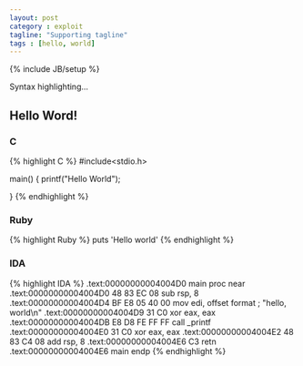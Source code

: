 ```yaml
---
layout: post
category : exploit
tagline: "Supporting tagline"
tags : [hello, world]
---
```

{% include JB/setup %}

Syntax highlighting...

## Hello Word!

### C

{% highlight C %}
#include<stdio.h>

main()
{
  printf("Hello World");

}
{% endhighlight %}

### Ruby

{% highlight Ruby %}
puts 'Hello world'
{% endhighlight %}

### IDA

{% highlight IDA %}
.text:00000000004004D0 main proc near
.text:00000000004004D0 48 83 EC 08 sub rsp, 8
.text:00000000004004D4 BF E8 05 40 00 mov edi, offset format ; "hello, world\n"
.text:00000000004004D9 31 C0 xor eax, eax
.text:00000000004004DB E8 D8 FE FF FF call _printf
.text:00000000004004E0 31 C0 xor eax, eax
.text:00000000004004E2 48 83 C4 08 add rsp, 8
.text:00000000004004E6 C3 retn
.text:00000000004004E6 main endp
{% endhighlight %}
<!--
### Examples

This website is created with Jekyll. [Other Jekyll websites](https://github.com/mojombo/jekyll/wiki/Sites).
-->